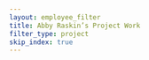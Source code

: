 ```yaml
---
layout: employee_filter
title: Abby Raskin’s Project Work
filter_type: project
skip_index: true
---
```

